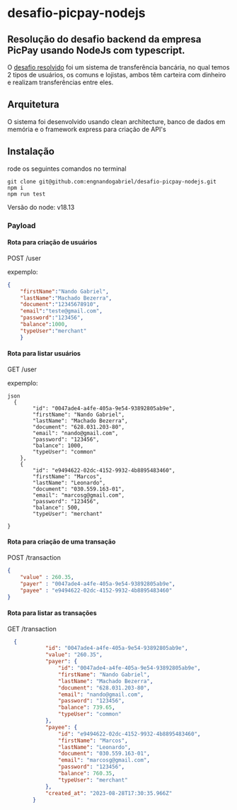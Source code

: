 # desafio-picpay-nodejs

## Resolução do desafio backend da empresa PicPay usando NodeJs com typescript.
O [desafio resolvido](https://github.com/PicPay/picpay-desafio-backend) foi um sistema de transferência bancária, no qual temos 2 tipos de usuários,
os comuns e lojistas, ambos têm carteira com dinheiro e realizam transferências entre eles.

## Arquitetura
O sistema foi desenvolvido usando clean architecture, banco de dados em memória e o framework express para criação de API's 

## Instalação

rode os seguintes comandos no terminal
```
git clone git@github.com:engnandogabriel/desafio-picpay-nodejs.git
npm i 
npm run test
```
Versão do node: v18.13

### Payload

#### Rota para criação de usuários
POST /user

expemplo:
```json
{
    "firstName":"Nando Gabriel",
    "lastName":"Machado Bezerra",
    "document":"12345678910",
    "email":"teste@gmail.com",
    "password":"123456",
    "balance":1000,
    "typeUser":"merchant"
    }
```
#### Rota para listar usuários
GET /user

expemplo:
```
json
  {
        "id": "0047ade4-a4fe-405a-9e54-93892805ab9e",
        "firstName": "Nando Gabriel",
        "lastName": "Machado Bezerra",
        "document": "628.031.203-80",
        "email": "nando@gmail.com",
        "password": "123456",
        "balance": 1000,
        "typeUser": "common"
    },
    {
        "id": "e9494622-02dc-4152-9932-4b8895483460",
        "firstName": "Marcos",
        "lastName": "Leonardo",
        "document": "030.559.163-01",
        "email": "marcosg@gmail.com",
        "password": "123456",
        "balance": 500,
        "typeUser": "merchant"
    
}
```


#### Rota para criação de uma transação
POST /transaction

```json
{
    "value" : 260.35,
    "payer" : "0047ade4-a4fe-405a-9e54-93892805ab9e",
    "payee" : "e9494622-02dc-4152-9932-4b8895483460"
}
```

#### Rota para listar as transações
GET /transaction

```json
  {
            "id": "0047ade4-a4fe-405a-9e54-93892805ab9e",
            "value": "260.35",
            "payer": {
                "id": "0047ade4-a4fe-405a-9e54-93892805ab9e",
                "firstName": "Nando Gabriel",
                "lastName": "Machado Bezerra",
                "document": "628.031.203-80",
                "email": "nando@gmail.com",
                "password": "123456",
                "balance": 739.65,
                "typeUser": "common"
            },
            "payee": {
                "id": "e9494622-02dc-4152-9932-4b8895483460",
                "firstName": "Marcos",
                "lastName": "Leonardo",
                "document": "030.559.163-01",
                "email": "marcosg@gmail.com",
                "password": "123456",
                "balance": 760.35,
                "typeUser": "merchant"
            },
            "created_at": "2023-08-28T17:30:35.966Z"
        }
```

